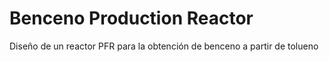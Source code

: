 # Benceno Production Reactor
 Diseño de un reactor PFR para la obtención de benceno a partir de tolueno
